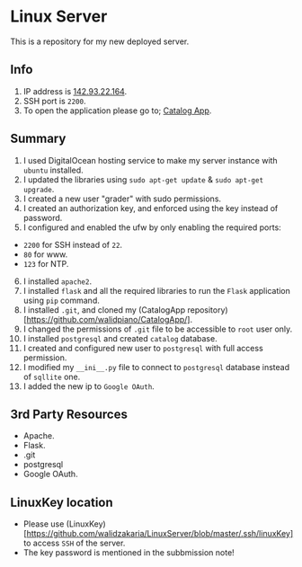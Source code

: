# Linux Server
This is a repository for my new deployed server.

## Info
1. IP address is [142.93.22.164](http://142.93.22.164.xip.io/).
2. SSH port is ```2200```.
3. To open the application please go to; [Catalog App](http://142.93.22.164.xip.io/).

## Summary
1. I used DigitalOcean hosting service to make my server instance with ```ubuntu``` installed.
2. I updated the libraries using ```sudo apt-get update``` & ```sudo apt-get upgrade```.
3. I created a new user "grader" with sudo permissions.
4. I created an authorization key, and enforced using the key instead of password.
5. I configured and enabled the ufw by only enabling the required ports:
- ```2200``` for SSH instead of ```22```.
- ```80``` for www.
- ```123``` for NTP.
6. I installed ```apache2```.
7. I installed ```flask``` and all the required libraries to run the ```Flask``` application using ```pip``` command.
8. I installed ```.git```, and cloned my (CatalogApp repository)[https://github.com/walidpiano/CatalogApp/].
9. I changed the permissions of ```.git``` file to be accessible to ```root``` user only.
10. I installed ```postgresql``` and created ```catalog``` database.
11. I created and configured new user to ```postgresql``` with full access permission.
12. I modified my ```__ini__.py``` file to connect to ```postgresql``` database instead of ```sqllite``` one.
13. I added the new ip to ```Google OAuth```.

## 3rd Party Resources
- Apache.
- Flask.
- .git
- postgresql
- Google OAuth.

## LinuxKey location
- Please use (LinuxKey)[https://github.com/walidzakaria/LinuxServer/blob/master/.ssh/linuxKey] to access ```SSH``` of the server.
- The key password is mentioned in the subbmission note!
